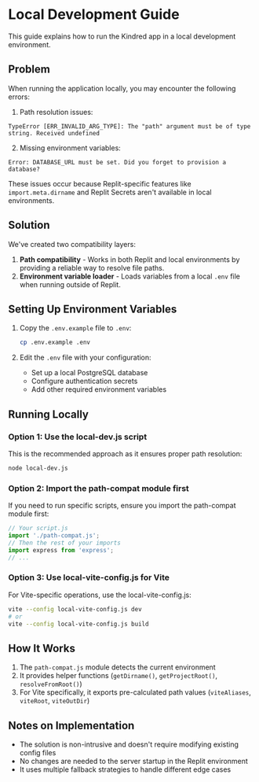 # Local Development Guide

This guide explains how to run the Kindred app in a local development environment.

## Problem

When running the application locally, you may encounter the following errors:

1. Path resolution issues:
```
TypeError [ERR_INVALID_ARG_TYPE]: The "path" argument must be of type string. Received undefined
```

2. Missing environment variables:
```
Error: DATABASE_URL must be set. Did you forget to provision a database?
```

These issues occur because Replit-specific features like `import.meta.dirname` and Replit Secrets aren't available in local environments.

## Solution

We've created two compatibility layers:

1. **Path compatibility** - Works in both Replit and local environments by providing a reliable way to resolve file paths.
2. **Environment variable loader** - Loads variables from a local `.env` file when running outside of Replit.

## Setting Up Environment Variables

1. Copy the `.env.example` file to `.env`:
   ```bash
   cp .env.example .env
   ```

2. Edit the `.env` file with your configuration:
   - Set up a local PostgreSQL database
   - Configure authentication secrets
   - Add other required environment variables

## Running Locally

### Option 1: Use the local-dev.js script

This is the recommended approach as it ensures proper path resolution:

```bash
node local-dev.js
```

### Option 2: Import the path-compat module first

If you need to run specific scripts, ensure you import the path-compat module first:

```javascript
// Your script.js
import './path-compat.js';
// Then the rest of your imports
import express from 'express';
// ...
```

### Option 3: Use local-vite-config.js for Vite

For Vite-specific operations, use the local-vite-config.js:

```bash
vite --config local-vite-config.js dev
# or
vite --config local-vite-config.js build
```

## How It Works

1. The `path-compat.js` module detects the current environment
2. It provides helper functions (`getDirname()`, `getProjectRoot()`, `resolveFromRoot()`)
3. For Vite specifically, it exports pre-calculated path values (`viteAliases`, `viteRoot`, `viteOutDir`)

## Notes on Implementation

- The solution is non-intrusive and doesn't require modifying existing config files
- No changes are needed to the server startup in the Replit environment
- It uses multiple fallback strategies to handle different edge cases